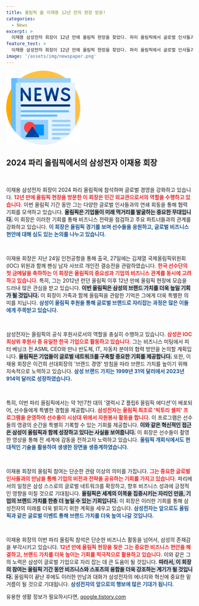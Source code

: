 ```yaml
---
title: 올림픽 金 이재용 12년 만의 현장 방문!
categories:
  - News
excerpt: >
  이재용 삼성전자 회장이 12년 만에 올림픽 현장을 찾았다. 파리 올림픽에서 글로벌 인사들과의 네트워킹과 비즈니스 미팅을 통해 민간 외교관 역할을 수행하며 삼성의 브랜드 가치를 더욱 높이고 있다.
feature_text: >
  이재용 삼성전자 회장이 12년 만에 올림픽 현장을 찾았다. 파리 올림픽에서 글로벌 인사들과의 네트워킹과 비즈니스 미팅을 통해 민간 외교관 역할을 수행하며 삼성의 브랜드 가치를 더욱 높이고 있다.
image: '/assets/img/newspaper.png'
---
```


<p><img src="/assets/img/newspaper.png" alt="kimp 속보" /></p>

<h2 data-ke-size="size26">2024 파리 올림픽에서의 삼성전자 이재용 회장</h2>

<p data-ke-size="size16">&nbsp;</p>

<p>이재용 삼성전자 회장이 2024 파리 올림픽에 참석하며 글로벌 경영을 강화하고 있습니다. <b><span style="color: #ee2323;">12년 만에 올림픽 현장을 방문한 이 회장은 민간 외교관으로서의 역할을 수행하고 있습니다.</span></b> 이번 올림픽 기간 동안 그는 다양한 글로벌 인사들과의 연쇄 회동을 통해 협력 기회를 모색하고 있습니다. <b><span style="background-color: #21538527;">올림픽은 기업들이 미래 먹거리를 발굴하는 중요한 무대입니다.</span></b> 이 회장은 이러한 기회를 통해 비즈니스 전략을 점검하고 주요 파트너들과의 관계를 강화하고 있습니다. <b><span style="color: #1a5490;">이 회장은 올림픽 경기를 보며 선수들을 응원하고, 글로벌 비즈니스 현안에 대해 심도 있는 논의를 나누고 있습니다.</span></b></p>

<p data-ke-size="size16">&nbsp;</p>

<p>이재용 회장은 지난 24일 인천공항을 통해 출국, 27일에는 김재열 국제올림픽위원회(IOC) 위원과 함께 펜싱 남자 사브르 개인전 결승전을 관람하였습니다. <b><span style="color: #ee2323;">한국 선수단의 첫 금메달을 축하하는 이 회장은 올림픽의 중요성과 기업의 비즈니스 관계를 동시에 고려하고 있습니다.</span></b> 특히, 그는 2012년 런던 올림픽 이후 12년 만에 올림픽 현장에 모습을 드러내 많은 관심을 받고 있습니다. <b><span style="background-color: #21538527;">이번 올림픽은 삼성의 브랜드 가치를 더욱 높일 기회가 될 것입니다.</span></b> 이 회장이 가족과 함께 올림픽을 관람한 기억은 그에게 더욱 특별한 의미를 지닙니다. <b><span style="color: #1a5490;">삼성이 올림픽 후원을 통해 글로벌 브랜드로 자리잡는 과정은 많은 이들에게 주목받고 있습니다.</span></b></p>

<p data-ke-size="size16">&nbsp;</p>

<p>삼성전자는 올림픽의 공식 후원사로서의 역할을 충실히 수행하고 있습니다. <b><span style="color: #ee2323;">삼성은 IOC 최상위 후원사 중 유일한 한국 기업으로 활동하고 있습니다.</span></b> 그는 비즈니스 미팅에서 피터 베닝크 전 ASML CEO와 만나 반도체, IT, 자동차 분야의 협력 방안을 논의할 계획입니다. <b><span style="background-color: #21538527;">올림픽은 기업들이 글로벌 네트워크를 구축할 중요한 기회를 제공합니다.</span></b> 또한, 이재용 회장은 이건희 선대회장의 '브랜드 경영' 방침을 따라 브랜드 가치를 높이기 위해 지속적으로 노력하고 있습니다. <b><span style="color: #1a5490;">삼성 브랜드 가치는 1999년 31억 달러에서 2023년 914억 달러로 성장하였습니다.</span></b></p>

<p data-ke-size="size16">&nbsp;</p>

<p>특히, 이번 파리 올림픽에서는 약 1만7천 대의 '갤럭시 Z 플립6 올림픽 에디션'이 배포되어, 선수들에게 특별한 경험을 제공합니다. <b><span style="color: #ee2323;">삼성전자는 올림픽 최초로 '빅토리 셀피' 프로그램을 운영하여 선수들이 시상대 위에서 자원봉사 활동을 합니다.</span></b> 이 프로그램은 선수들의 영광의 순간을 특별히 기록할 수 있는 기회를 제공합니다. <b><span style="background-color: #21538527;">이와 같은 혁신적인 접근은 삼성이 올림픽과 함께 성장하고 있다는 사실을 보여줍니다.</span></b> 이 회장은 선수들이 촬영한 영상을 통해 전 세계에 감동을 전하고자 노력하고 있습니다. <b><span style="color: #1a5490;">올림픽 개회식에서도 현대적인 기술을 활용하여 생생한 장면을 생중계하였습니다.</span></b></p>

<p data-ke-size="size16">&nbsp;</p>

<p>이재용 회장의 올림픽 참여는 단순한 관람 이상의 의미를 가집니다. <b><span style="color: #ee2323;">그는 중요한 글로벌 인사들과의 만남을 통해 기업의 비전과 전략을 공유하는 기회를 가지고 있습니다.</span></b> 파리에서의 일정은 삼성 스스로의 글로벌 네트워크를 확장하고, 향후 비즈니스 성과에 긍정적인 영향을 미칠 것으로 기대됩니다. <b><span style="background-color: #21538527;">올림픽은 세계의 이목을 집중시키는 자리인 만큼, 기업의 브랜드 가치를 한층 더 높일 수 있는 기회입니다.</span></b> 이 회장은 이러한 기회를 통해 삼성전자의 미래를 더욱 밝히기 위한 계획을 세우고 있습니다. <b><span style="color: #1a5490;">삼성전자는 앞으로도 올림픽과 같은 글로벌 이벤트 통해 브랜드 가치를 더욱 높여 나갈 것입니다.</span></b></p>

<p data-ke-size="size16">&nbsp;</p>

<p>이재용 회장의 이번 파리 올림픽 참석은 단순한 비즈니스 활동을 넘어서, 삼성의 존재감을 부각시키고 있습니다. <b><span style="color: #ee2323;">12년 만에 올림픽 현장을 찾은 그는 중요한 비즈니스 현안을 해결하고, 브랜드 가치를 더욱 높이는 기회를 적극적으로 활용하고 있습니다.</span></b> 이와 같은 그의 노력은 삼성이 글로벌 기업으로 자리 잡는 데 큰 도움이 될 것입니다. <b><span style="background-color: #21538527;">따라서, 이 회장의 참여는 올림픽 기간 동안 비즈니스와 스포츠의 융합을 더욱 강조하는 계기가 될 것입니다.</span></b> 올림픽이 끝난 후에도 이러한 만남과 대화가 삼성전자의 에너지와 혁신에 중요한 밑거름이 될 것으로 기대됩니다. <b><span style="color: #1a5490;">삼성전자의 앞으로의 행보에 많은 기대가 됩니다.</span></b></p>
유용한 생활 정보가 필요하시다면, <a href="https://qoogle.tistory.com" rel="dofollow">qoogle.tistory.com</a>


